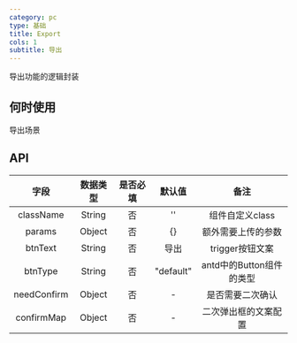 ```yaml
---
category: pc
type: 基础
title: Export
cols: 1
subtitle: 导出
---
```


导出功能的逻辑封装

## 何时使用

导出场景


## API


字段 | 数据类型 | 是否必填 | 默认值 | 备注
:--:|:--:|:--:|:--:|:--:
className | String | 否 | '' | 组件自定义class
params | Object | 否 | {} | 额外需要上传的参数
btnText | String | 否 | 导出 | trigger按钮文案
btnType | String | 否 | "default" | antd中的Button组件的类型
needConfirm | Object | 否 | - | 是否需要二次确认
confirmMap | Object | 否 | - | 二次弹出框的文案配置



